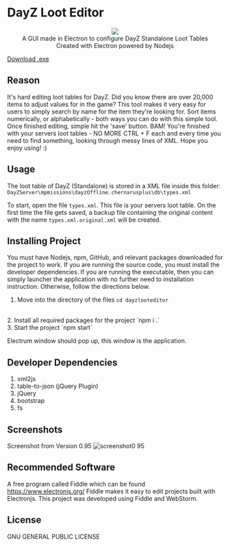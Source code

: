 # DayZ Loot Editor
<p align="center">
  <img src="https://user-images.githubusercontent.com/34726562/158786714-dddaf7a1-9b25-465e-ac3e-02c280ff064b.png" />

 <br>
  A GUI made in Electron to configure DayZ Standalone Loot Tables
  <br>
 Created with Electron powered by Nodejs

<a href="https://github.com/PackJC/DayZLootEditor/releases/download/v1.0.0/dayz-loot-editor-Setup-1.0.0.exe" download>Download .exe</a>
  
## Reason
It's hard editing loot tables for DayZ. Did you know there are over 20,000 items to adjust values for in the game?
This tool makes it very easy for users to simply search by name for the item they're looking for. Sort items numerically, or alphabetically - both ways you can do with this simple tool.
Once finished editing, simple hit the 'save' button. BAM! You're finished with your servers loot tables - NO MORE CTRL + F each and every time you need to find something, looking through messy lines of XML. 
Hope you enjoy using! :) 



## Usage
The loot table of DayZ (Standalone) is stored in a XML file inside 
this folder: 
<br>`DayZServer\mpmissions\dayzOffline.chernarusplus\db\types.xml`

To start, open the file `types.xml`. This file is your servers loot table. On the first time the file gets saved, a backup file containing the original content with the name `types.xml.original.xml` will be created.

## Installing Project

You must have Nodejs, npm, GitHub, and relevant packages downloaded for the project to work. If you are running the
source code, you must install the developer dependencies. If you are running the executable, then you can simply launcher the application with no further need to installation instruction. Otherwise, follow the directions below.
<br>
1. Move into the directory of the files
`cd dayzlooteditor`
<br>
2. Install all required packages for the project
`npm i .`
<br>
3. Start the project
`npm start`

Electrum window should pop up, this window is the application.

## Developer Dependencies
1) xml2js
2) table-to-json (jQuery Plugin)
3) jQuery
4) bootstrap
5) fs


## Screenshots
Screenshot from Version 0.95
![screenshot0 95](https://user-images.githubusercontent.com/34726562/152403124-0056b038-8bb0-4dce-a85b-fe40b1506abf.PNG)



## Recommended Software

 A free program called Fiddle which can be found https://www.electronjs.org/
Fiddle makes it easy to edit projects built with Electronjs. This project was developed using Fiddle and WebStorm. 

## License
  GNU GENERAL PUBLIC LICENSE

